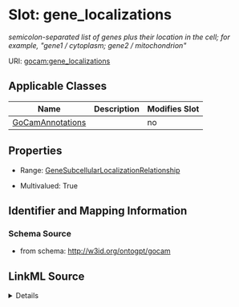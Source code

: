 

# Slot: gene_localizations


_semicolon-separated list of genes plus their location in the cell; for example, "gene1 / cytoplasm; gene2 / mitochondrion"_



URI: [gocam:gene_localizations](http://w3id.org/ontogpt/gocam/gene_localizations)



<!-- no inheritance hierarchy -->





## Applicable Classes

| Name | Description | Modifies Slot |
| --- | --- | --- |
| [GoCamAnnotations](GoCamAnnotations.md) |  |  no  |







## Properties

* Range: [GeneSubcellularLocalizationRelationship](GeneSubcellularLocalizationRelationship.md)

* Multivalued: True





## Identifier and Mapping Information







### Schema Source


* from schema: http://w3id.org/ontogpt/gocam




## LinkML Source

<details>
```yaml
name: gene_localizations
description: semicolon-separated list of genes plus their location in the cell; for
  example, "gene1 / cytoplasm; gene2 / mitochondrion"
from_schema: http://w3id.org/ontogpt/gocam
rank: 1000
multivalued: true
alias: gene_localizations
owner: GoCamAnnotations
domain_of:
- GoCamAnnotations
range: GeneSubcellularLocalizationRelationship

```
</details>